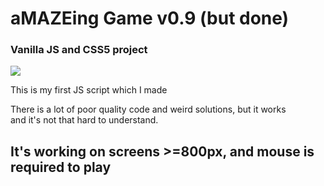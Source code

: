 <h1> aMAZEing Game v0.9 (but done)</h1>
<h3> Vanilla JS and CSS5 project</h3>
<img src="https://image.prntscr.com/image/5qRYmgWDQyC0IazGH0QhMA.png" />
<p>This is my first JS script which I made</p>
There is a lot of poor quality code and weird solutions, but it works<br>
and it's not that hard to understand.

<h2>It's working on screens >=800px, and mouse is required to play</h2>
